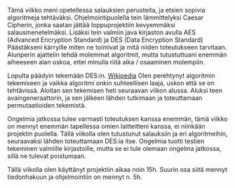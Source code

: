 Tämä viikko meni opetellessa salauksien perusteita, ja etsien sopivia algoritmeja tehtäväksi. 
Ohjelmointipuolella tein lämmittelyksi Caesar Cipherin, jonka saatan jättää loppuprojektiin kevyemmäksi salausmenetelmäksi.
Lisäksi tein valmiin java kirjaston avulla AES (Advanced Encryption Standard) ja DES (Data Encryption Standard) Päästäkseni kärryille 
miten ne toimivat ja mitä niiden toteutukseen tarvitaan. Alunperin ajattelin tehdä molemmat algoritmit, mutta tutustuttuani enemmän aiheeseen alan uskoa,
ettei minulla riitä aika / osaaminen molempiin. 

Lopulta päädyin tekemään DES:in. [Wikipedia](https://en.wikipedia.org/wiki/Data_Encryption_Standard) Olen perehtynyt algoritmin tekemiseen
ja vaikka algoritmi onkin suhteellisen laaja, uskon että se on tehtävissä. Aloitan sen tekemisen heti seuraavan viikon alussa.
Aluksi teen avaingeneraattorin, ja sen jälkeen lähden tutkimaan ja toteuttamaan permutaatioiden tekemistä.

Ongelmia jatkossa tulee varmasti toteutuksen kanssa enemmän, tämä viikko on mennyt enemmän tapellessa omien laitteitteni kanssa,
ei niinkään projektin puolella. Tällä viikolla olen tutustunut salauksiin ja eri algoritmeihin, seuraavaksi lähden toteuttamaan
DES:ia itse. Ongelmia tuotti testien tekeminen valmiille kirjastoille, mutta se ei tule olemaan ongelma jatkossa, sillä ne tulevat poistumaan.



Tällä viikolla olen käyttänyt projektiin aikaa noin 15h. Suurin osa siitä mennyt tiedonhakuun ja ohjelmointiin on mennyt n. 5h. 

